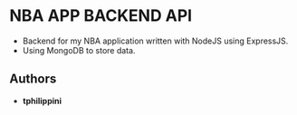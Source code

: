 # NBA APP BACKEND API

- Backend for my NBA application written with NodeJS using ExpressJS.
- Using MongoDB to store data.

## Authors

- **tphilippini**
